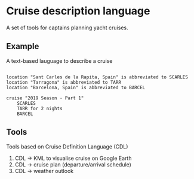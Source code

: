 # Cruise description language
A set of tools for captains planning yacht cruises.

## Example

A text-based lauguage to describe a cruise

```

location "Sant Carles de la Rapita, Spain" is abbreviated to SCARLES
location "Tarragona" is abbreviated to TARR
location "Barcelona, Spain" is abbreviated to BARCEL

cruise "2019 Season - Part 1"
    SCARLES
    TARR for 2 nights
    BARCEL
```

## Tools

Tools based on Cruise Definition Language (CDL)

1. CDL -> KML to visualise cruise on Google Earth
1. CDL -> cruise plan (departure/arrival schedule)
1. CDL -> weather outlook
